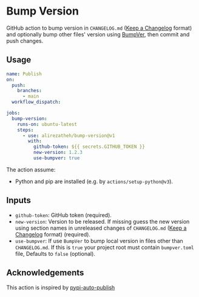 # Bump Version
GitHub action to bump version in `CHANGELOG.md`
([Keep a Changelog](https://keepachangelog.com/en/1.0.0/) format) and
optionally bump other files' version using
[BumpVer](https://github.com/mbarkhau/bumpver), then commit and push changes.

## Usage
```yaml
name: Publish
on:
  push:
    branches:
      - main
  workflow_dispatch:

jobs:
  bump-version:
    runs-on: ubuntu-latest
    steps:
      - use: alirezatheh/bump-version@v1
        with:
          github-token: ${{ secrets.GITHUB_TOKEN }}
          new-version: 1.2.3
          use-bumpver: true
```

The action assume:
- Python and pip are installed (e.g. by `actions/setup-python@v3`).

## Inputs
- `github-token`: GitHub token (required).
- `new-version`: Version to be released. If missing guess the new version using
  section names in unreleased changes of `CHANGELOG.md`
  ([Keep a Changelog](https://keepachangelog.com/en/1.0.0/) format) (required).
- `use-bumpver`: If use `BumpVer` to bump local version in files other than
  `CHANGELOG.md`. If this is `true` your project root must contain
  `bumpver.toml` file, Defaults to `false` (optional).

## Acknowledgements
This action is inspired by
[pypi-auto-publish](https://github.com/etils-actions/pypi-auto-publish)
